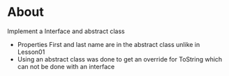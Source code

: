 ﻿# About

Implement a Interface and abstract class

- Properties First and last name are in the abstract class unlike in Lesson01
- Using an abstract class was done to get an override for ToString which can not be done with an interface